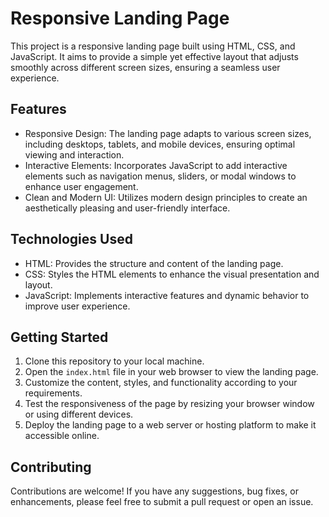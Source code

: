 # Responsive Landing Page

This project is a responsive landing page built using HTML, CSS, and JavaScript. It aims to provide a simple yet effective layout that adjusts smoothly across different screen sizes, ensuring a seamless user experience.

## Features

- Responsive Design: The landing page adapts to various screen sizes, including desktops, tablets, and mobile devices, ensuring optimal viewing and interaction.
- Interactive Elements: Incorporates JavaScript to add interactive elements such as navigation menus, sliders, or modal windows to enhance user engagement.
- Clean and Modern UI: Utilizes modern design principles to create an aesthetically pleasing and user-friendly interface.

## Technologies Used

- HTML: Provides the structure and content of the landing page.
- CSS: Styles the HTML elements to enhance the visual presentation and layout.
- JavaScript: Implements interactive features and dynamic behavior to improve user experience.

## Getting Started

1. Clone this repository to your local machine.
2. Open the `index.html` file in your web browser to view the landing page.
3. Customize the content, styles, and functionality according to your requirements.
4. Test the responsiveness of the page by resizing your browser window or using different devices.
5. Deploy the landing page to a web server or hosting platform to make it accessible online.

## Contributing

Contributions are welcome! If you have any suggestions, bug fixes, or enhancements, please feel free to submit a pull request or open an issue.
